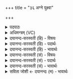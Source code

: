 +++
title = "३६ अग्ने युक्ष्वा"

+++
<details><summary>पदपाठः</summary>

अग्ने॑। यु॒क्ष्व। हि। ये। तव॑। अश्वा॑सः। दे॒व॒। सा॒धवः॑। अर॑म्। वह॑न्ति। म॒न्यवे॑। ३६।
</details>

<details><summary>अधिमन्त्रम् (VC)</summary>

- अग्निर्देवता
- भरद्वाज ऋषिः
- निचृद्गायत्री
- षड्जः
</details>

<details><summary>दयानन्द-सरस्वती (हि) - विषयः</summary>

अब शत्रुओं को कैसे जीतना चाहिये, यह विषय अगले मन्त्र में कहा है ॥
</details>

<details><summary>दयानन्द-सरस्वती (हि) - पदार्थः</summary>

पदार्थान्वयभाषाः -  हे (देव) श्रेष्ठविद्यावाले (अग्ने) तेजस्वी विद्वान् ! (ये) जो (तव) आपके (साधवः) अभीष्ट साधनेवाले (अश्वासः) शिक्षित घोड़े (मन्यवे) शत्रुओं के ऊपर क्रोध के लिये (अरम्) सामर्थ्य के साथ (वहन्ति) रथ आदि यानों को पहुँचाते हैं, उनको (हि) निश्चय कर के (युक्ष्व) संयुक्त कीजिये ॥३६ ॥
</details>

<details><summary>दयानन्द-सरस्वती (हि) - भावार्थः</summary>

भावार्थभाषाः -  राजादि मनुष्यों को चाहिये कि वसन्त ऋतु में पहिले घोड़ों को शिक्षा दें और रथियों को रथों पर नियुक्त कर के शत्रुओं के जीतने के लिये यात्रा करें ॥३६ ॥
</details>

<details><summary>दयानन्द-सरस्वती (सं) - विषयः</summary>

अथ शत्रुविजयः कथं कर्त्तव्य इत्याह ॥
</details>

<details><summary>दयानन्द-सरस्वती (सं) - पदार्थः</summary>

पदार्थान्वयभाषाः -  हे देवाऽग्ने ! ये तव साधवोऽश्वासो मन्यवेऽरं वहन्ति, तान् हि त्वं युक्ष्व ॥३६ ॥
</details>

<details><summary>दयानन्द-सरस्वती (सं) - भावार्थः</summary>

भावार्थभाषाः -  राजमनुष्यैर्वसन्ते प्रथममश्वान् सुशिक्ष्य सारथींश्च रथेषु नियोज्य शत्रुविजयाय गन्तव्यम् ॥३६ ॥
</details>

<details><summary>सविता जोशी ← दयानन्दः (म) - भावार्थः</summary>

भावार्थभाषाः -  राजा वगैरे लोकांनी वसंत ऋतूमध्ये प्रथम घोड्यांना प्रशिक्षित करावे. रथांवर सारथी नियुक्त करून शत्रूंना जिंकण्यासाठी निघावे.
</details>